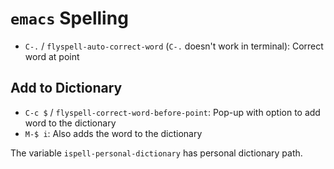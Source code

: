 # `emacs` Spelling

- `C-.` / `flyspell-auto-correct-word` (`C-.` doesn't work in terminal): Correct word at point

## Add to Dictionary

- `C-c $` / `flyspell-correct-word-before-point`: Pop-up with option to add word to the dictionary
- `M-$ i`: Also adds the word to the dictionary

The variable `ispell-personal-dictionary` has personal dictionary path.
